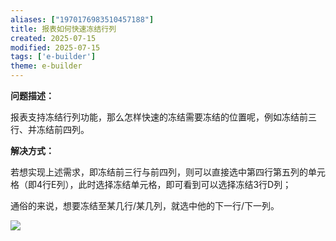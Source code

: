 ```yaml
---
aliases: ["1970176983510457188"]
title: 报表如何快速冻结行列
created: 2025-07-15
modified: 2025-07-15
tags: ['e-builder']
theme: e-builder
---
```


**问题描述：**

报表支持冻结行列功能，那么怎样快速的冻结需要冻结的位置呢，例如冻结前三行、并冻结前四列。

**解决方式：**

若想实现上述需求，即冻结前三行与前四列，则可以直接选中第四行第五列的单元格（即4行E列），此时选择冻结单元格，即可看到可以选择冻结3行D列；

通俗的来说，想要冻结至某几行/某几列，就选中他的下一行/下一列。

![](6b599b7375078b5d9f506a11999a9358.jpg)